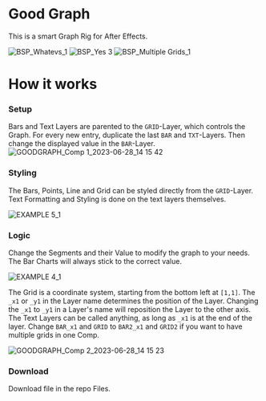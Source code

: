  # Good Graph

This is a smart Graph Rig for After Effects.

![BSP_Whatevs_1](https://github.com/simonipiponi/ae-graph/assets/20266941/6da7703f-7dd5-46bb-87b5-039034b3bd94)
![BSP_Yes 3](https://github.com/simonipiponi/ae-graph/assets/20266941/3a0216fe-08e4-4cbd-b567-2b2da727cb7e)
![BSP_Multiple Grids_1](https://github.com/simonipiponi/ae-graph/assets/20266941/4dacb118-98fb-4f7c-a83b-e9daf950e890)

# How it works

### Setup
Bars and Text Layers are parented to the `GRID`-Layer, which controls the Graph.
For every new entry, duplicate the last `BAR` and `TXT`-Layers. Then change the displayed value in the `BAR`-Layer.
![GOODGRAPH_Comp 1_2023-06-28_14 15 42](https://github.com/simonipiponi/ae-goodgraph/assets/20266941/c88e74c8-fa0e-481e-a807-a119d6d39c4b)

### Styling

The Bars, Points, Line and Grid can be styled directly from the `GRID`-Layer.
Text Formatting and Styling is done on the text layers themselves.

![EXAMPLE 5_1](https://github.com/simonipiponi/ae-goodgraph/assets/20266941/ecccbb4a-ea8b-40b4-ac7b-334fc9c64a87)

### Logic  
Change the Segments and their Value to modify the graph to your needs. The Bar Charts will always stick to the correct value.

![EXAMPLE 4_1](https://github.com/simonipiponi/ae-goodgraph/assets/20266941/0465f7e4-7cc5-49b8-897d-98b42b28b5b2)



The Grid is a coordinate system, starting from the bottom left at `[1,1]`. The `_x1` or `_y1` in the Layer name determines the position of the Layer.
Changing the `_x1` to `_y1` in a Layer's name will reposition the Layer to the other axis.
The Text Layers can be called anything, as long as `_x1` is at the end of the layer. Change `BAR_x1` and `GRID` to `BAR2_x1` and `GRID2` if you want to have multiple grids in one Comp.

![GOODGRAPH_Comp 2_2023-06-28_14 15 23](https://github.com/simonipiponi/ae-goodgraph/assets/20266941/a5d0889c-5524-4efe-a3b4-b3067eecfd6f)



### Download


Download file in the repo Files.
